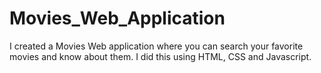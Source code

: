 # Movies_Web_Application
I created a Movies Web application where you can search your favorite movies and know about them. I did this using HTML, CSS and Javascript. 
